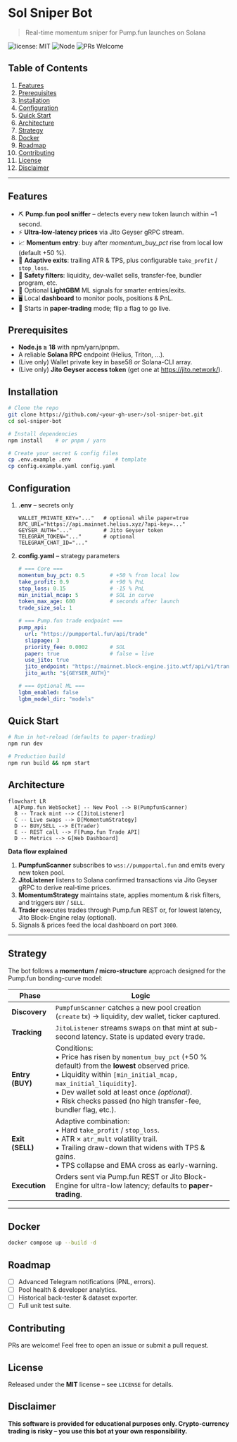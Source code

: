 # Sol Sniper Bot

> Real-time momentum sniper for Pump.fun launches on Solana

![license: MIT](https://img.shields.io/badge/license-MIT-blue.svg)
![Node](https://img.shields.io/badge/node-%3E=18-brightgreen)
![PRs Welcome](https://img.shields.io/badge/PRs-welcome-brightgreen.svg)

## Table of Contents
1. [Features](#features)
2. [Prerequisites](#prerequisites)
3. [Installation](#installation)
4. [Configuration](#configuration)
5. [Quick Start](#quick-start)
6. [Architecture](#architecture)
7. [Strategy](#strategy)
8. [Docker](#docker)
9. [Roadmap](#roadmap)
10. [Contributing](#contributing)
11. [License](#license)
12. [Disclaimer](#disclaimer)

---

## Features
- ⛏️ **Pump.fun pool sniffer** – detects every new token launch within ~1 second.
- ⚡ **Ultra-low-latency prices** via Jito Geyser gRPC stream.
- 📈 **Momentum entry**: buy after *momentum_buy_pct* rise from local low (default +50 %).
- 🔄 **Adaptive exits**: trailing ATR & TPS, plus configurable `take_profit` / `stop_loss`.
- 🦺 **Safety filters**: liquidity, dev-wallet sells, transfer-fee, bundler program, etc.
- 🧠 Optional **LightGBM** ML signals for smarter entries/exits.
- 🖥️ Local **dashboard** to monitor pools, positions & PnL.
- 📝 Starts in **paper-trading** mode; flip a flag to go live.

## Prerequisites
- **Node.js ≥ 18** with npm/yarn/pnpm.
- A reliable **Solana RPC** endpoint (Helius, Triton, …).
- (Live only) Wallet private key in base58 *or* Solana-CLI array.
- (Live only) **Jito Geyser access token** (get one at <https://jito.network/>).

## Installation
```bash
# Clone the repo
git clone https://github.com/<your-gh-user>/sol-sniper-bot.git
cd sol-sniper-bot

# Install dependencies
npm install    # or pnpm / yarn

# Create your secret & config files
cp .env.example .env              # template
cp config.example.yaml config.yaml
```

## Configuration
1. **.env** – secrets only  
   ```env
   WALLET_PRIVATE_KEY="..."   # optional while paper=true
   RPC_URL="https://api.mainnet.helius.xyz/?api-key=..."
   GEYSER_AUTH="..."          # Jito Geyser token
   TELEGRAM_TOKEN="..."       # optional
   TELEGRAM_CHAT_ID="..."
   ```

2. **config.yaml** – strategy parameters  
   ```yaml
   # === Core ===
   momentum_buy_pct: 0.5        # +50 % from local low
   take_profit: 0.9             # +90 % PnL
   stop_loss: 0.15              # -15 % PnL
   min_initial_mcap: 5          # SOL in curve
   token_max_age: 600           # seconds after launch
   trade_size_sol: 1

   # === Pump.fun trade endpoint ===
   pump_api:
     url: "https://pumpportal.fun/api/trade"
     slippage: 3
     priority_fee: 0.0002       # SOL
     paper: true                # false = live
     use_jito: true
     jito_endpoint: "https://mainnet.block-engine.jito.wtf/api/v1/transactions"
     jito_auth: "${GEYSER_AUTH}"

   # === Optional ML ===
   lgbm_enabled: false
   lgbm_model_dir: "models"
   ```

## Quick Start
```bash
# Run in hot-reload (defaults to paper-trading)
npm run dev

# Production build
npm run build && npm start
```

## Architecture

```mermaid
flowchart LR
  A[Pump.fun WebSocket] -- New Pool --> B(PumpfunScanner)
  B -- Track mint --> C[JitoListener]
  C -- Live swaps --> D[MomentumStrategy]
  D -- BUY/SELL --> E(Trader)
  E -- REST call --> F[Pump.fun Trade API]
  D -- Metrics --> G[Web Dashboard]
```

**Data flow explained**
1. **PumpfunScanner** subscribes to `wss://pumpportal.fun` and emits every new token pool.
2. **JitoListener** listens to Solana confirmed transactions via Jito Geyser gRPC to derive real-time prices.
3. **MomentumStrategy** maintains state, applies momentum & risk filters, and triggers `BUY` / `SELL`.
4. **Trader** executes trades through Pump.fun REST or, for lowest latency, Jito Block-Engine relay (optional).
5. Signals & prices feed the local dashboard on port `3000`.

---

## Strategy
The bot follows a **momentum / micro-structure** approach designed for the Pump.fun bonding-curve model:

| Phase | Logic |
|-------|-------|
| **Discovery** | `PumpfunScanner` catches a new pool creation (`create` tx) &rarr; liquidity, dev wallet, ticker captured. |
| **Tracking** | `JitoListener` streams swaps on that mint at sub-second latency. State is updated every trade. |
| **Entry (BUY)** | Conditions:<br/>• Price has risen by `momentum_buy_pct` (+50 % default) from the **lowest** observed price.<br/>• Liquidity within `[min_initial_mcap, max_initial_liquidity]`.<br/>• Dev wallet sold at least once *(optional)*.<br/>• Risk checks passed (no high transfer-fee, bundler flag, etc.). |
| **Exit (SELL)** | Adaptive combination:<br/>• Hard `take_profit` / `stop_loss`.<br/>• ATR × `atr_mult` volatility trail.<br/>• Trailing draw-down that widens with TPS & gains.<br/>• TPS collapse and EMA cross as early-warning. |
| **Execution** | Orders sent via Pump.fun REST or Jito Block-Engine for ultra-low latency; defaults to **paper-trading**. |

---

## Docker
```bash
docker compose up --build -d
```

## Roadmap
- [ ] Advanced Telegram notifications (PNL, errors).
- [ ] Pool health & developer analytics.
- [ ] Historical back-tester & dataset exporter.
- [ ] Full unit test suite.

## Contributing
PRs are welcome! Feel free to open an issue or submit a pull request.

## License
Released under the **MIT** license – see `LICENSE` for details.

## Disclaimer
**This software is provided for educational purposes only. Crypto-currency trading is risky – you use this bot at your own responsibility.**

